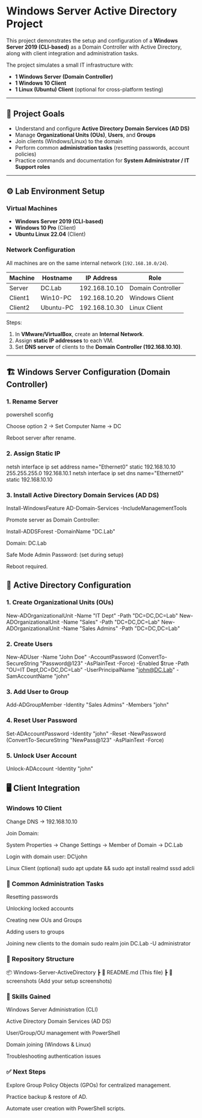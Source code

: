 # Windows Server Active Directory Project

This project demonstrates the setup and configuration of a **Windows Server 2019 (CLI-based)** as a Domain Controller with Active Directory, along with client integration and administration tasks.  

The project simulates a small IT infrastructure with:
- **1 Windows Server (Domain Controller)**
- **1 Windows 10 Client**
- **1 Linux (Ubuntu) Client** (optional for cross-platform testing)

---

## 📌 Project Goals
- Understand and configure **Active Directory Domain Services (AD DS)**  
- Manage **Organizational Units (OUs)**, **Users**, and **Groups**  
- Join clients (Windows/Linux) to the domain  
- Perform common **administration tasks** (resetting passwords, account policies)  
- Practice commands and documentation for **System Administrator / IT Support roles**  

---

## ⚙️ Lab Environment Setup

### Virtual Machines
- **Windows Server 2019 (CLI-based)**
- **Windows 10 Pro** (Client)
- **Ubuntu Linux 22.04** (Client)

### Network Configuration
All machines are on the same internal network (`192.168.10.0/24`).  

| Machine | Hostname   | IP Address   | Role              |
|---------|------------|-------------|-------------------|
| Server  | DC.Lab     | 192.168.10.10 | Domain Controller |
| Client1 | Win10-PC   | 192.168.10.20 | Windows Client    |
| Client2 | Ubuntu-PC | 192.168.10.30 | Linux Client      |

Steps:
1. In **VMware/VirtualBox**, create an **Internal Network**.
2. Assign **static IP addresses** to each VM.
3. Set **DNS server** of clients to the **Domain Controller (192.168.10.10)**.

---

## 🏗️ Windows Server Configuration (Domain Controller)

### 1. Rename Server
powershell
sconfig

Choose option 2 → Set Computer Name → DC

Reboot server after rename.

### 2. Assign Static IP
netsh interface ip set address name="Ethernet0" static 192.168.10.10 255.255.255.0 192.168.10.1
netsh interface ip set dns name="Ethernet0" static 192.168.10.10

### 3. Install Active Directory Domain Services (AD DS)
Install-WindowsFeature AD-Domain-Services -IncludeManagementTools


Promote server as Domain Controller:

Install-ADDSForest -DomainName "DC.Lab"


Domain: DC.Lab

Safe Mode Admin Password: (set during setup)

Reboot required.

## 👥 Active Directory Configuration

### 1. Create Organizational Units (OUs)
New-ADOrganizationalUnit -Name "IT Dept" -Path "DC=DC,DC=Lab"
New-ADOrganizationalUnit -Name "Sales" -Path "DC=DC,DC=Lab"
New-ADOrganizationalUnit -Name "Sales Admins" -Path "DC=DC,DC=Lab"

### 2. Create Users
New-ADUser -Name "John Doe" -AccountPassword (ConvertTo-SecureString "Password@123" -AsPlainText -Force) -Enabled $true -Path "OU=IT Dept,DC=DC,DC=Lab" -UserPrincipalName "john@DC.Lab" -SamAccountName "john"

### 3. Add User to Group
Add-ADGroupMember -Identity "Sales Admins" -Members "john"

### 4. Reset User Password
Set-ADAccountPassword -Identity "john" -Reset -NewPassword (ConvertTo-SecureString "NewPass@123" -AsPlainText -Force)

### 5. Unlock User Account
Unlock-ADAccount -Identity "john"

## 🖥️ Client Integration

### Windows 10 Client

Change DNS → 192.168.10.10

Join Domain:

System Properties → Change Settings → Member of Domain → DC.Lab


Login with domain user: DC\john

Linux Client (optional)
sudo apt update && sudo apt install realmd sssd adcli

### 🔧 Common Administration Tasks

Resetting passwords

Unlocking locked accounts

Creating new OUs and Groups

Adding users to groups

Joining new clients to the domain
sudo realm join DC.Lab -U administrator

### 📂 Repository Structure
📦 Windows-Server-ActiveDirectory
 ┣ 📜 README.md   (This file)
 ┣ 📂 screenshots (Add your setup screenshots)


### 🚀 Skills Gained

Windows Server Administration (CLI)

Active Directory Domain Services (AD DS)

User/Group/OU management with PowerShell

Domain joining (Windows & Linux)

Troubleshooting authentication issues

### ✅ Next Steps

Explore Group Policy Objects (GPOs) for centralized management.

Practice backup & restore of AD.

Automate user creation with PowerShell scripts.
